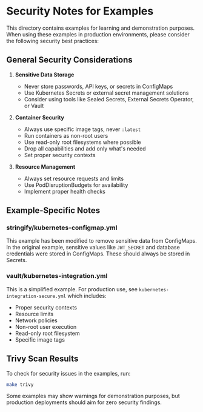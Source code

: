 # Security Notes for Examples

This directory contains examples for learning and demonstration purposes.
When using these examples in production environments,
please consider the following security best practices:

## General Security Considerations

1. **Sensitive Data Storage**
   - Never store passwords, API keys, or secrets in ConfigMaps
   - Use Kubernetes Secrets or external secret management solutions
   - Consider using tools like Sealed Secrets, External Secrets Operator, or Vault

2. **Container Security**
   - Always use specific image tags, never `:latest`
   - Run containers as non-root users
   - Use read-only root filesystems where possible
   - Drop all capabilities and add only what's needed
   - Set proper security contexts

3. **Resource Management**
   - Always set resource requests and limits
   - Use PodDisruptionBudgets for availability
   - Implement proper health checks

## Example-Specific Notes

### stringify/kubernetes-configmap.yml
This example has been modified to remove sensitive data from ConfigMaps.
In the original example, sensitive values like `JWT_SECRET` and database credentials were stored in ConfigMaps.
These should always be stored in Secrets.

### vault/kubernetes-integration.yml
This is a simplified example. For production use, see `kubernetes-integration-secure.yml` which includes:
- Proper security contexts
- Resource limits
- Network policies
- Non-root user execution
- Read-only root filesystem
- Specific image tags

## Trivy Scan Results

To check for security issues in the examples, run:
```bash
make trivy
```

Some examples may show warnings for demonstration purposes, but production deployments should aim for zero security findings.
